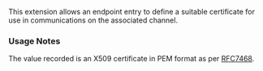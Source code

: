 This extension allows an endpoint entry to define a suitable certificate for use in communications on the associated channel.

### Usage Notes

The value recorded is an X509 certificate in PEM format as per [RFC7468](https://tools.ietf.org/html/rfc7468).
